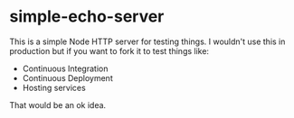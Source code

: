 # simple-echo-server

This is a simple Node HTTP server for testing things. I wouldn't use this in
production but if you want to fork it to test things like:

* Continuous Integration
* Continuous Deployment
* Hosting services

That would be an ok idea.
